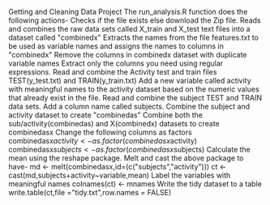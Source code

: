 Getting and Cleaning Data Project
The run_analysis.R function does the following actions-
Checks if the file exists else download the Zip file.
Reads and combines the raw data sets called X_train and X_test text files into a dataset called "combinedx"
Extracts the names from the file features.txt to be used as variable names and assigns the names to columns in "combinedx"
Remove the columns in combinedx dataset with duplicate variable names
Extract only the columns you need using regular expressions.
Read and combine the Activity test and train files TEST(y_test.txt) and TRAIN(y_train.txt) 
Add a new variable called activity with meaningful names to the activity dataset based on the numeric values that already exist in the file.
Read and combine the subject TEST and TRAIN data sets. Add a column name called subjects.
Combine the subject and activity dataset to create "combinedas"
Combine both the sub/activity(combinedas) and X(combinedx) datasets to create combinedasx
Change the following columns as factors
combinedasx$activity <- as.factor(combinedasx$activity)
combinedasx$subjects <- as.factor(combinedasx$subjects)
Calculate the mean using the reshape package.
Melt and cast the above package to have-
md <- melt(combinedasx,id=(c("subjects","activity")))
ct <- cast(md,subjects+activity~variable,mean)
Label the variables with meaningful names
colnames(ct) <- mnames
Write the tidy dataset to a table
write.table(ct,file ="tidy.txt",row.names = FALSE)

